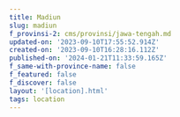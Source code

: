 ```yaml
---
title: Madiun
slug: madiun
f_provinsi-2: cms/provinsi/jawa-tengah.md
updated-on: '2023-09-10T17:55:52.914Z'
created-on: '2023-09-10T16:28:16.112Z'
published-on: '2024-01-21T11:33:59.165Z'
f_same-with-province-name: false
f_featured: false
f_discover: false
layout: '[location].html'
tags: location
---
```



